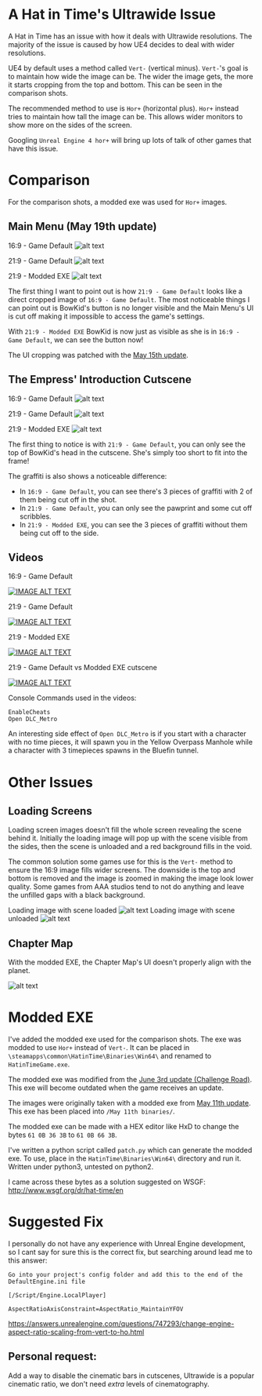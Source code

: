 A Hat in Time's Ultrawide Issue
===

A Hat in Time has an issue with how it deals with Ultrawide resolutions. The majority of the issue is caused by how UE4 decides to deal with wider resolutions.

UE4 by default uses a method called `Vert-` (vertical minus). `Vert-`'s goal is to maintain how wide the image can be. The wider the image gets, the more it starts cropping from the top and bottom. This can be seen in the comparison shots.

The recommended method to use is `Hor+` (horizontal plus). `Hor+` instead tries to maintain how tall the image can be. This allows wider monitors to show more on the sides of the screen.

Googling `Unreal Engine 4 hor+` will bring up lots of talk of other games that have this issue.

Comparison
===

For the comparison shots, a modded exe was used for `Hor+` images.

Main Menu (May 19th update)
---

16:9 - Game Default ![alt text](/images/mainmenu_widescreen_default.png "16:9 - Game Default")

21:9 - Game Default ![alt text](/images/mainmenu_ultrawide_default.png "21:9 - Game Default")

21:9 - Modded EXE ![alt text](/images/mainmenu_ultrawide_modded.png "21:9 - Modded EXE")

The first thing I want to point out is how `21:9 - Game Default` looks like a direct cropped image of `16:9 - Game Default`. The most noticeable things I can point out is BowKid's button is no longer visible and the Main Menu's UI is cut off making it impossible to access the game's settings.

With `21:9 - Modded EXE` BowKid is now just as visible as she is in `16:9 - Game Default`, we can see the button now!

The UI cropping was patched with the [May 15th update](https://steamdb.info/patchnotes/3827253/).

The Empress' Introduction Cutscene
---

16:9 - Game Default ![alt text](/images/cutscene_widescreen_default.png "16:9 - Game Default")

21:9 - Game Default ![alt text](/images/cutscene_ultrawide_default.png "21:9 - Game Default")

21:9 - Modded EXE ![alt text](/images/cutscene_ultrawide_modded.png "21:9 - Modded EXE")

The first thing to notice is with `21:9 - Game Default`, you can only see the top of BowKid's head in the cutscene. She's simply too short to fit into the frame!

The graffiti is also shows a noticeable difference:

* In `16:9 - Game Default`, you can see there's 3 pieces of graffiti with 2 of them being cut off in the shot.
* In `21:9 - Game Default`, you can only see the pawprint and some cut off scribbles.
* In `21:9 - Modded EXE`, you can see the 3 pieces of graffiti without them being cut off to the side.

Videos
---
16:9 - Game Default

[![IMAGE ALT TEXT](http://img.youtube.com/vi/KulkCkPYdVo/0.jpg)](http://www.youtube.com/watch?v=KulkCkPYdVo "Video Title")

21:9 - Game Default

[![IMAGE ALT TEXT](http://img.youtube.com/vi/_UyjUX5YEhI/0.jpg)](http://www.youtube.com/watch?v=_UyjUX5YEhI "Video Title")

21:9 - Modded EXE

[![IMAGE ALT TEXT](http://img.youtube.com/vi/yKnb2C6C7xY/0.jpg)](http://www.youtube.com/watch?v=yKnb2C6C7xY "Video Title")

21:9 - Game Default vs Modded EXE cutscene

[![IMAGE ALT TEXT](http://img.youtube.com/vi/Ke1TzseQbUk/0.jpg)](http://www.youtube.com/watch?v=Ke1TzseQbUk "Video Title")

Console Commands used in the videos:

```
EnableCheats
Open DLC_Metro
```

An interesting side effect of `Open DLC_Metro` is if you start with a character with no time pieces, it will spawn you in the Yellow Overpass Manhole while a character with 3 timepieces spawns in the Bluefin tunnel.

Other Issues
===

Loading Screens
---

Loading screen images doesn't fill the whole screen revealing the scene behind it. Initially the loading image will pop up with the scene visible from the sides, then the scene is unloaded and a red background fills in the void.

The common solution some games use for this is the `Vert-` method to ensure the 16:9 image fills wider screens. The downside is the top and bottom is removed and the image is zoomed in making the image look lower quality. Some games from AAA studios tend to not do anything and leave the unfilled gaps with a black background.

Loading image with scene loaded ![alt text](/images/loading1.png)
Loading image with scene unloaded ![alt text](/images/loading2.png)

Chapter Map
---

With the modded EXE, the Chapter Map's UI doesn't properly align with the planet.

![alt text](/images/chaptermap_modded.jpg)

Modded EXE
===

I've added the modded exe used for the comparison shots. The exe was modded to use `Hor+` instead of `Vert-`. It can be placed in `\steamapps\common\HatinTime\Binaries\Win64\` and renamed to `HatinTimeGame.exe`.

The modded exe was modified from the [June 3rd update (Challenge Road)](https://steamcommunity.com/games/AHatinTime/announcements/detail/1601506262383586461). This exe will become outdated when the game receives an update.

The images were originally taken with a modded exe from [May 11th update](https://steamcommunity.com/games/AHatinTime/announcements/detail/1609385662082175714). This exe has been placed into `/May 11th binaries/`.

The modded exe can be made with a HEX editor like HxD to change the bytes `61 0B 36 3B` to `61 0B 66 3B`.

I've written a python script called `patch.py` which can generate the modded exe. To use, place in the `HatinTime\Binaries\Win64\` directory and run it. Written under python3, untested on python2.

I came across these bytes as a solution suggested on WSGF: http://www.wsgf.org/dr/hat-time/en

Suggested Fix
===

I personally do not have any experience with Unreal Engine development, so I cant say for sure this is the correct fix, but searching around lead me to this answer:

```
Go into your project's config folder and add this to the end of the DefaultEngine.ini file

[/Script/Engine.LocalPlayer]

AspectRatioAxisConstraint=AspectRatio_MaintainYFOV
```

https://answers.unrealengine.com/questions/747293/change-engine-aspect-ratio-scaling-from-vert-to-ho.html

Personal request:
---

Add a way to disable the cinematic bars in cutscenes, Ultrawide is a popular cinematic ratio, we don't need *extra* levels of cinematography.